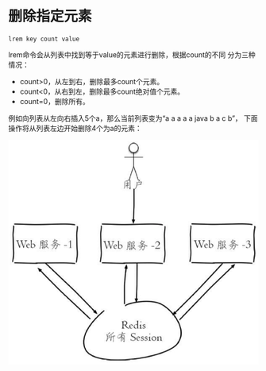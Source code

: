# 删除指定元素

```text
lrem key count value
```

lrem命令会从列表中找到等于value的元素进行删除，根据count的不同 分为三种情况：

* count&gt;0，从左到右，删除最多count个元素。
* count&lt;0，从右到左，删除最多count绝对值个元素。
* count=0，删除所有。

例如向列表从左向右插入5个a，那么当前列表变为“a a a a a java b a c b”， 下面操作将从列表左边开始删除4个为a的元素：

![](../../.gitbook/assets/image%20%2882%29.png)

